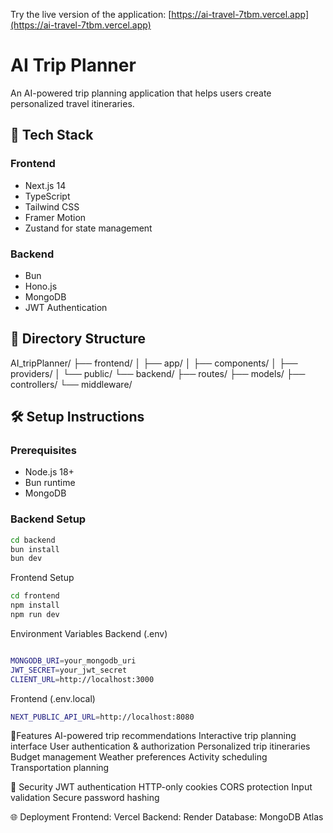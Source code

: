 Try the live version of the application: [https://ai-travel-7tbm.vercel.app](https://ai-travel-7tbm.vercel.app)

# AI Trip Planner

An AI-powered trip planning application that helps users create personalized travel itineraries.

## 🚀 Tech Stack

### Frontend
- Next.js 14
- TypeScript
- Tailwind CSS
- Framer Motion
- Zustand for state management

### Backend
- Bun
- Hono.js
- MongoDB
- JWT Authentication

## 📁 Directory Structure
AI_tripPlanner/
├── frontend/ │ ├── app/ │ ├── components/ │
├── providers/ │ └── public/
└── backend/ ├── routes/ ├── models/ ├── controllers/ └── middleware/


## 🛠️ Setup Instructions

### Prerequisites
- Node.js 18+
- Bun runtime
- MongoDB

### Backend Setup
``` bash
cd backend
bun install
bun dev
```


Frontend Setup
``` bash
cd frontend
npm install
npm run dev
```

Environment Variables
Backend (.env)
``` bash

MONGODB_URI=your_mongodb_uri
JWT_SECRET=your_jwt_secret
CLIENT_URL=http://localhost:3000
```
Frontend (.env.local)
``` bash
NEXT_PUBLIC_API_URL=http://localhost:8080
```

🎯Features
AI-powered trip recommendations
Interactive trip planning interface
User authentication & authorization
Personalized trip itineraries
Budget management
Weather preferences
Activity scheduling
Transportation planning

🔐 Security
JWT authentication
HTTP-only cookies
CORS protection
Input validation
Secure password hashing

🌐 Deployment
Frontend: Vercel
Backend: Render
Database: MongoDB Atlas
